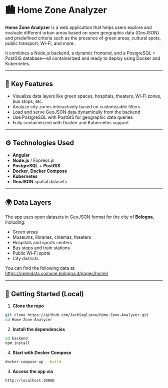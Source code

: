 # 🏙️ Home Zone Analyzer

**Home Zone Analyzer** is a web application that helps users explore and evaluate different urban areas based on open geographic data (GeoJSON) and predefined criteria such as the presence of green areas, cultural spots, public transport, Wi-Fi, and more.

It combines a Node.js backend, a dynamic frontend, and a PostgreSQL + PostGIS database—all containerized and ready to deploy using Docker and Kubernetes.

---

## 📌 Key Features

- Visualize data layers like green spaces, hospitals, theaters, Wi-Fi zones, bus stops, etc.
- Analyze city zones interactively based on customizable filters
- Load and serve GeoJSON data dynamically from the backend
- Use PostgreSQL with PostGIS for geographic data queries
- Fully containerized with Docker and Kubernetes support

---

## ⚙️ Technologies Used

- **Angular**
- **Node.js** / Express.js
- **PostgreSQL** + **PostGIS**
- **Docker**, **Docker Compose**
- **Kubernetes** 
- **GeoJSON** spatial datasets


---

## 🌍 Data Layers

The app uses open datasets in GeoJSON format for the city of **Bologna**, including:

- Green areas 
- Museums, libraries, cinemas, theaters
- Hospitals and sports centers
- Bus stops and train stations
- Public Wi-Fi spots
- City districts

You can find the following data at: https://opendata.comune.bologna.it/pages/home/

---

## 🚀 Getting Started (Local)

1. **Clone the repo**  
```bash
git clone https://github.com/JackSagliano/Home-Zone-Analyzer.git
cd Home-Zone-Analyzer
```
2. **Install the dependencies**
```bash
cd backend
npm install
```
4. **Start with Docker Compose**
```bash
docker-compose up --build
```

4. **Access the app via**
```bash
http://localhost:30080
```
